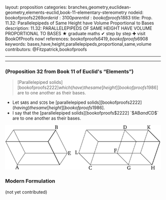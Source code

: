 layout: proposition
categories: branches,geometry,euclidean-geometry,elements-euclid,book-11-elementary-stereometry
nodeid: bookofproofs$2269
orderid: 3100
parentid: bookofproofs$1883
title: Prop. 11.32: Parallelepipeds of Same Height have Volume Proportional to Bases
description: 11.32: PARALLELEPIPEDS OF SAME HEIGHT HAVE VOLUME PROPORTIONAL TO BASES &#9733; graduate maths &#10004; step by step &#10010; visit BookOfProofs now!
references: bookofproofs$6419,bookofproofs$6908
keywords: bases,have,height,parallelepipeds,proportional,same,volume
contributors: @Fitzpatrick,bookofproofs

---


---

### (Proposition 32 from Book 11 of Euclid's “Elements”)

> [Parallelepiped solids][bookofproofs$2222] which (have) the same [height][bookofproofs$1986] are to one another as their bases.
* Let `$AB$` and `$CD$` be [parallelepiped solids][bookofproofs$2222] (having) the same [height][bookofproofs$1986].
* I say that the [parallelepiped solids][bookofproofs$2222] `$AB$` and `$CD$` are to one another as their bases.

![fig32e](https://github.com/bookofproofs/bookofproofs.github.io/blob/main/_sources/_assets/images/euclid/Book11/fig32e.png?raw=true)



### Modern Formulation

(not yet contributed)
